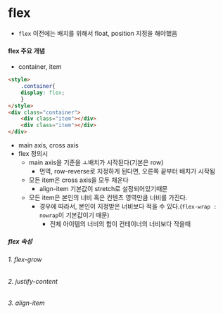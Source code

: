 # flex

- `flex` 이전에는 배치를 위해서 float, position 지정을 해야했음

#### flex 주요 개념

- container, item

```html
<style>
	.container{
    display: flex;
    }
</style>
<div class="container">
    <div class="item"></div>
    <div class="item"></div>
</div>
```

- main axis, cross axis
- flex 정의시
  - main axis을 기준을 ㅗ배치가 시작된다(기본은 row)
    - 먼역, row-reverse로 지정하게 된다면, 오른쪽 끝부터 배치가 시작됨
  - 모든 item은 cross axis을 모두 채운다
    - align-item 기본값이 stretch로 설정되어있기때문
  - 모든 item은 본인의 너비 혹은 컨텐츠 영역만큼 너비를 가진다.
    - 경우에 따라서, 본인이 지정받은 너비보다 적을 수 있다.(`flex-wrap : nowrap`이 기본값이기 때문)
      - 전체 아이템의 너비의 합이 컨테이너의 너비보다 작을때

##### flex 속성

###### 1. flex-grow



###### 2. justify-content

###### 3. align-item